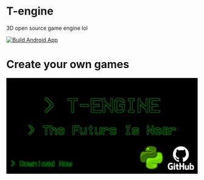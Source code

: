 # T-engine
3D open source game engine lol

[![Build Android App](https://github.com/PaneladaDe87/T-engine/actions/workflows/main.yml/badge.svg?branch=main)](https://github.com/PaneladaDe87/T-engine/actions/workflows/main.yml)

# Create your own games
![](https://github.com/PaneladaDe87/T-engine/blob/f6c14af30e09738571ed6bde6226bc3461b27f44/iconLOL.png)
